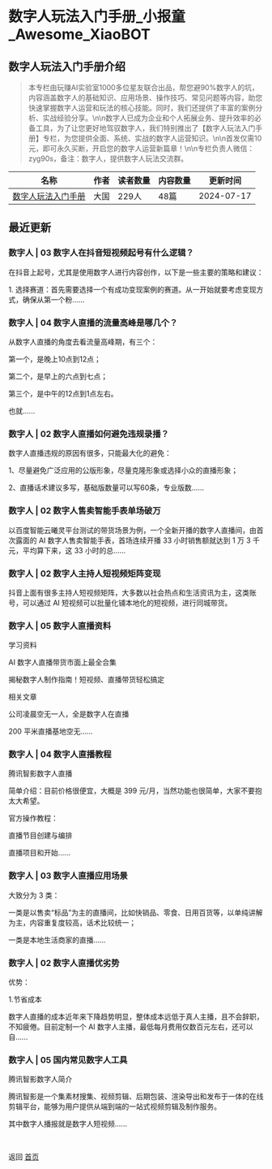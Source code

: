 # 数字人玩法入门手册_小报童_Awesome_XiaoBOT

## 数字人玩法入门手册介绍
> 本专栏由玩赚AI实验室1000多位星友联合出品，帮您避90%数字人的坑，内容涵盖数字人的基础知识、应用场景、操作技巧、常见问题等内容，助您快速掌握数字人运营和玩法的核心技能。同时，我们还提供了丰富的案例分析、实战经验分享。\n\n数字人已成为企业和个人拓展业务、提升效率的必备工具，为了让您更好地驾驭数字人，我们特别推出了【数字人玩法入门手册】专栏，为您提供全面、系统、实战的数字人运营知识。\n\n首发仅需10元，即可永久买断，开启您的数字人运营新篇章！\n\n专栏负责人微信：zyg90s，备注：数字人，提供数字人玩法交流群。  
  


|名称|作者|读者数量|内容数量|更新时间|
|---|---|---|---|---|
|[数字人玩法入门手册](https://xiaobot.net/p/AI666666?refer=0b133df9-27dc-423b-8101-639049001c13)|大国|229人|48篇|2024-07-17|

## 最近更新
### 数字人 | 03 数字人在抖音短视频起号有什么逻辑？

在抖音上起号，尤其是使用数字人进行内容创作，以下是一些主要的策略和建议：

1\. 选择赛道：首先需要选择一个有成功变现案例的赛道。从一开始就要考虑变现方式，确保从第一个粉......

### 数字人 | 04 数字人直播的流量高峰是哪几个？

从数字人直播的角度去看流量高峰期，有三个：

第一个，是晚上10点到12点；

第二个，是早上的六点到七点；

第三个，是中午的12点到1点左右。

也就......

### 数字人 | 02 数字人直播如何避免违规录播？

数字人直播违规的原因有很多，只能最大化的避免：

1、尽量避免广泛应用的公版形象，尽量克隆形象或选择小众的直播形象；

2、直播话术建议多写，基础版数量可以写60条，专业版数......

### 数字人 | 02 数字人售卖智能手表单场破万

以百度智能云曦灵平台测试的带货场景为例，一个全新开播的数字人直播间，由首次露面的 AI 数字人售卖智能手表，首场连续开播 33 小时销售额就达到 1 万 3
千元，平均算下来，这 33 小时的总......

### 数字人 | 02 数字人主持人短视频矩阵变现

抖音上面有很多主持人短视频矩阵，大多数以社会热点和生活资讯为主，这类账号，可以通过 AI 短视频可以批量化铺本地化的短视频，进行同城带货。

### 数字人 | 05 数字人直播资料

学习资料

AI 数字人直播带货市面上最全合集

揭秘数字人制作指南！短视频、直播带货轻松搞定

相关文章

公司凌晨空无一人，全是数字人在直播

200 平米直播基地空无......

### 数字人 | 04 数字人直播教程

腾讯智影数字人直播

简单介绍：目前价格很便宜，大概是 399 元/月，当然功能也很简单，大家不要抱太大希望。

官方操作教程：

直播节目创建与编排

直播项目和开始......

### 数字人 | 03 数字人直播应用场景

大致分为 3 类：

一类是以售卖“标品”为主的直播间，比如快销品、零食、日用百货等，以单纯讲解为主，内容重复度较高，话术比较统一；

一类是本地生活商家的直播......

### 数字人 | 02 数字人直播优劣势

优势：

1.节省成本

数字人直播的成本近年来下降趋势明显，整体成本远低于真人主播，且不会辞职，不知疲倦。目前定制一个 AI
数字人主播，最低每月费用仅数百元左右，还可以自......

### 数字人 | 05 国内常见数字人工具

腾讯智影数字人简介

腾讯智影是一个集素材搜集、视频剪辑、后期包装、渲染导出和发布于一体的在线剪辑平台，能够为用户提供从端到端的一站式视频剪辑及制作服务。

其中数字人播报就是数字人短视频......


<a href="https://github.com/Reno9527/awesome-xiaobot" style="color: white; text-decoration: none;">awesome-xiaobot</a>

返回 [首页](../README.md)
